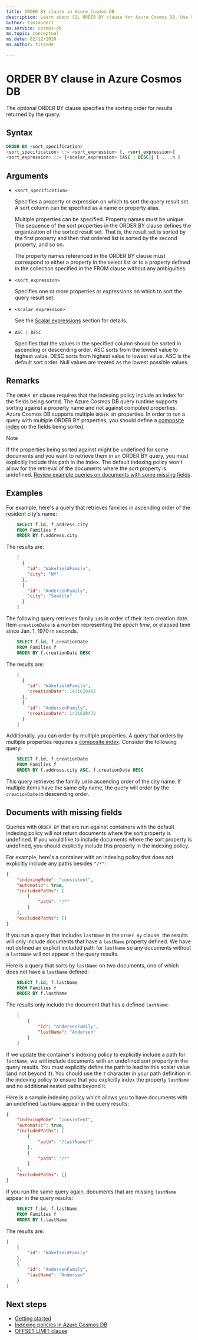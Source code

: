 ```yaml
---
title: ORDER BY clause in Azure Cosmos DB
description: Learn about SQL ORDER BY clause for Azure Cosmos DB. Use SQL as an Azure Cosmos DB JSON query language.
author: timsander1
ms.service: cosmos-db
ms.topic: conceptual
ms.date: 02/12/2020
ms.author: tisande

---
```

# ORDER BY clause in Azure Cosmos DB

The optional ORDER BY clause specifies the sorting order for results returned by the query.

## Syntax
  
```sql  
ORDER BY <sort_specification>  
<sort_specification> ::= <sort_expression> [, <sort_expression>]  
<sort_expression> ::= {<scalar_expression> [ASC | DESC]} [ ,...n ]  
```  

## Arguments
  
- `<sort_specification>`  
  
   Specifies a property or expression on which to sort the query result set. A sort column can be specified as a name or property alias.  
  
   Multiple properties can be specified. Property names must be unique. The sequence of the sort properties in the ORDER BY clause defines the organization of the sorted result set. That is, the result set is sorted by the first property and then that ordered list is sorted by the second property, and so on.  
  
   The property names referenced in the ORDER BY clause must correspond to either a property in the select list or to a property defined in the collection specified in the FROM clause without any ambiguities.  
  
- `<sort_expression>`  
  
   Specifies one or more properties or expressions on which to sort the query result set.  
  
- `<scalar_expression>`  
  
   See the [Scalar expressions](sql-query-scalar-expressions.md) section for details.  
  
- `ASC | DESC`  
  
   Specifies that the values in the specified column should be sorted in ascending or descending order. ASC sorts from the lowest value to highest value. DESC sorts from highest value to lowest value. ASC is the default sort order. Null values are treated as the lowest possible values.  
  
## Remarks  
  
   The `ORDER BY` clause requires that the indexing policy include an index for the fields being sorted. The Azure Cosmos DB query runtime supports sorting against a property name and not against computed properties. Azure Cosmos DB supports multiple `ORDER BY` properties. In order to run a query with multiple ORDER BY properties, you should define a [composite index](index-policy.md#composite-indexes) on the fields being sorted.

> [!Note]
> If the properties being sorted against might be undefined for some documents and you want to retrieve them in an ORDER BY query, you must explicitly include this path in the index. The default indexing policy won't allow for the retrieval of the documents where the sort property is undefined. [Review example queries on documents with some missing fields](#documents-with-missing-fields).

## Examples

For example, here's a query that retrieves families in ascending order of the resident city's name:

```sql
    SELECT f.id, f.address.city
    FROM Families f
    ORDER BY f.address.city
```

The results are:

```json
    [
      {
        "id": "WakefieldFamily",
        "city": "NY"
      },
      {
        "id": "AndersenFamily",
        "city": "Seattle"
      }
    ]
```

The following query retrieves family `id`s in order of their item creation date. Item `creationDate` is a number representing the *epoch time*, or elapsed time since Jan. 1, 1970 in seconds.

```sql
    SELECT f.id, f.creationDate
    FROM Families f
    ORDER BY f.creationDate DESC
```

The results are:

```json
    [
      {
        "id": "WakefieldFamily",
        "creationDate": 1431620462
      },
      {
        "id": "AndersenFamily",
        "creationDate": 1431620472
      }
    ]
```

Additionally, you can order by multiple properties. A query that orders by multiple properties requires a [composite index](index-policy.md#composite-indexes). Consider the following query:

```sql
    SELECT f.id, f.creationDate
    FROM Families f
    ORDER BY f.address.city ASC, f.creationDate DESC
```

This query retrieves the family `id` in ascending order of the city name. If multiple items have the same city name, the query will order by the `creationDate` in descending order.

## Documents with missing fields

Queries with `ORDER BY` that are run against containers with the default indexing policy will not return documents where the sort property is undefined. If you would like to include documents where the sort property is undefined, you should explicitly include this property in the indexing policy.

For example, here's a container with an indexing policy that does not explicitly include any paths besides `"/*"`:

```json
{
    "indexingMode": "consistent",
    "automatic": true,
    "includedPaths": [
        {
            "path": "/*"
        }
    ],
    "excludedPaths": []
}
```

If you run a query that includes `lastName` in the `Order By` clause, the results will only include documents that have a `lastName` property defined. We have not defined an explicit included path for `lastName` so any documents without a `lastName` will not appear in the query results.

Here is a query that sorts by `lastName` on two documents, one of which does not have a `lastName` defined:

```sql
    SELECT f.id, f.lastName
    FROM Families f
    ORDER BY f.lastName
```

The results only include the document that has a defined `lastName`:

```json
    [
        {
            "id": "AndersenFamily",
            "lastName": "Andersen"
        }
    ]
```

If we update the container's indexing policy to explicitly include a path for `lastName`, we will include documents with an undefined sort property in the query results. You must explicitly define the path to lead to this scalar value (and not beyond it). You should use the `?` character in your path definition in the indexing policy to ensure that you explicitly index the property `lastName` and no additional nested paths beyond it.

Here is a sample indexing policy which allows you to have documents with an undefined `lastName` appear in the query results:

```json
{
    "indexingMode": "consistent",
    "automatic": true,
    "includedPaths": [
        {
            "path": "/lastName/?"
        },
        {
            "path": "/*"
        }
    ],
    "excludedPaths": []
}
```

If you run the same query again, documents that are missing `lastName` appear in the query results:

```sql
    SELECT f.id, f.lastName
    FROM Families f
    ORDER BY f.lastName
```

The results are:

```json
[
    {
        "id": "WakefieldFamily"
    },
    {
        "id": "AndersenFamily",
        "lastName": "Andersen"
    }
]
```

## Next steps

- [Getting started](sql-query-getting-started.md)
- [Indexing policies in Azure Cosmos DB](index-policy.md)
- [OFFSET LIMIT clause](sql-query-offset-limit.md)
